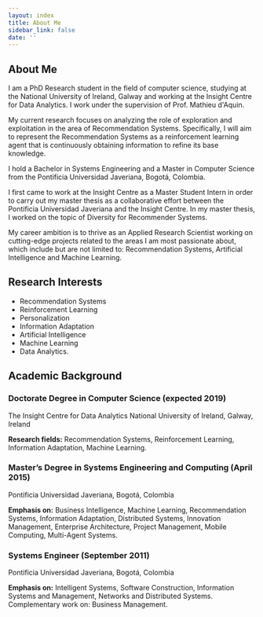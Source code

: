 ```yaml
---
layout: index
title: About Me
sidebar_link: false
date: ''
---
```


## About Me


I am a PhD Research student in the field of computer science, studying at the National University of Ireland, Galway and working at the Insight Centre for Data Analytics. I work under the supervision of Prof. Mathieu d'Aquin.


My current research focuses on analyzing the role of exploration and exploitation in the area of Recommendation Systems. Specifically, I will aim to represent the Recommendation Systems as a reinforcement learning agent that is continuously obtaining information to refine its base knowledge.


I hold a Bachelor in Systems Engineering and a Master in Computer Science from the Pontificia Universidad Javeriana, Bogotá, Colombia.


I first came to work at the Insight Centre as a Master Student Intern in order to carry out my master thesis as a collaborative effort between the Pontificia Universidad Javeriana and the Insight Centre. In my master thesis, I worked on the topic of Diversity for Recommender Systems.


My career ambition is to thrive as an Applied Research Scientist working on cutting-edge projects related to the areas I am most passionate about, which include but are not limited to: Recommendation Systems, Artificial Intelligence and Machine Learning. 


## Research Interests

* Recommendation Systems 
* Reinforcement Learning 
* Personalization 
* Information Adaptation 
* Artificial Intelligence 
* Machine Learning 
* Data Analytics.


## Academic Background

### Doctorate Degree in Computer Science (expected 2019) 
The Insight Centre for Data Analytics
National University of Ireland, Galway, Ireland

**Research fields:** Recommendation Systems, Reinforcement Learning, Information Adaptation, Machine Learning.

### Master’s Degree in Systems Engineering and Computing (April 2015)
Pontificia Universidad Javeriana, Bogotá, Colombia

**Emphasis on:** Business Intelligence, Machine Learning, Recommendation Systems, Information Adaptation, Distributed Systems, Innovation Management, Enterprise Architecture, Project Management, Mobile Computing, Multi-Agent Systems.

### Systems Engineer (September 2011)
Pontificia Universidad Javeriana, Bogotá, Colombia

**Emphasis on:** Intelligent Systems, Software Construction, Information Systems and Management, Networks and Distributed Systems.
Complementary work on: Business Management.







